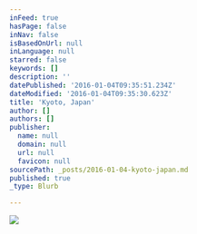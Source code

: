 ```yaml
---
inFeed: true
hasPage: false
inNav: false
isBasedOnUrl: null
inLanguage: null
starred: false
keywords: []
description: ''
datePublished: '2016-01-04T09:35:51.234Z'
dateModified: '2016-01-04T09:35:30.623Z'
title: 'Kyoto, Japan'
author: []
authors: []
publisher:
  name: null
  domain: null
  url: null
  favicon: null
sourcePath: _posts/2016-01-04-kyoto-japan.md
published: true
_type: Blurb

---
```

![](https://the-grid-user-content.s3-us-west-2.amazonaws.com/b00494b8-d4d0-4958-bd62-94b31391ac65.jpg)